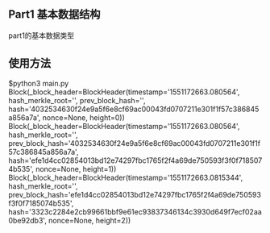 ## Part1 基本数据结构
part1的基本数据类型

## 使用方法
$python3 main.py
Block(_block_header=BlockHeader(timestamp='1551172663.080564', hash_merkle_root='', prev_block_hash='', hash='4032534630f24e9a5f6e8cf69ac00043fd0707211e301f1f57c386845a856a7a', nonce=None, height=0))
Block(_block_header=BlockHeader(timestamp='1551172663.080564', hash_merkle_root='', prev_block_hash='4032534630f24e9a5f6e8cf69ac00043fd0707211e301f1f57c386845a856a7a', hash='efe1d4cc02854013bd12e74297fbc1765f2f4a69de750593f3f0f7185074b535', nonce=None, height=1))
Block(_block_header=BlockHeader(timestamp='1551172663.0815344', hash_merkle_root='', prev_block_hash='efe1d4cc02854013bd12e74297fbc1765f2f4a69de750593f3f0f7185074b535', hash='3323c2284e2cb99661bbf9e61ec93837346134c3930d649f7ecf02aa0be92db3', nonce=None, height=2))

